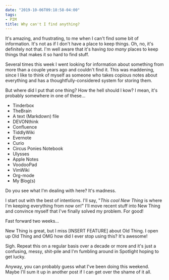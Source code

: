 ```yaml
---
date: "2019-10-06T09:18:58-04:00"
tags:
- PIM
title: Why can't I find anything?
---
```


It's amazing, and frustrating, to me when I can't find some bit of information. It's not as if I don't have a place to keep things. Oh, no, it's definitely not that. I'm well aware that it's having _too many_ places to keep things that makes it so hard to find stuff.

Several times this week I went looking for information about something from more than a couple years ago and couldn't find it. This was maddening, since I like to think of myself as someone who takes copious notes about everything and has a thoughtfully-considered system for storing them.

But where did I put that one thing? How the hell should I kow? I mean, it's probably somewhere in one of these...

- Tinderbox
- TheBrain
- A text (Markdown) file
- DEVONthink
- Confluence
- TiddlyWiki
- Evernote
- Curio
- Circus Ponies Notebook
- Ulysses
- Apple Notes
- VoodooPad
- VimWiki
- Org-mode
- My Blog(s)

Do you see what I'm dealing with here? It's madness.

I start out with the best of intentions. I'll say, "_This cool New Thing_ is where I'm keeping everything from now on!" I'll move recent stuff into New Thing and convince myself that I've finally solved my problem. For good!

Fast forward two weeks...

New Thing is great, but I miss [INSERT FEATURE] about Old Thing. I open up Old Thing and OMG how did I ever stop using this? It's awesome!

Sigh. Repeat this on a regular basis over a decade or more and it's just a confusing, messy, shit-pile and I'm fumbling around in Spotlight hoping to get lucky.

Anyway, you can probably guess what I've been doing this weekend. Maybe I'll sum it up in another post if I can get over the shame of it all.


